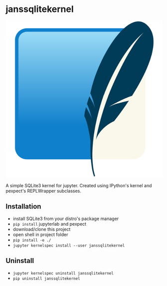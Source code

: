 # janssqlitekernel

![alt](janssqlitekernel/logo-svg.svg)

A simple SQLite3 kernel for jupyter.
Created using IPython's kernel and pexpect's REPLWrapper subclasses.

## Installation

- install SQLite3 from your distro's package manager
- `pip install` jupyterlab and pexpect
- download/clone this project
- open shell in project folder
- `pip install -e ./`
- `jupyter kernelspec install --user janssqlitekernel`

## Uninstall

- `jupyter kernelspec uninstall janssqlitekernel`
- `pip uninstall janssqlitekernel`
